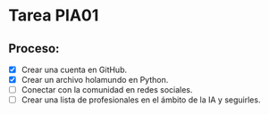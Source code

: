 # Tarea PIA01
## Proceso:
- [x] Crear una cuenta en GitHub.
- [x] Crear un archivo holamundo en Python.
- [ ] Conectar con la comunidad en redes sociales.
- [ ] Crear una lista de profesionales en el ámbito de la IA y seguirles.

